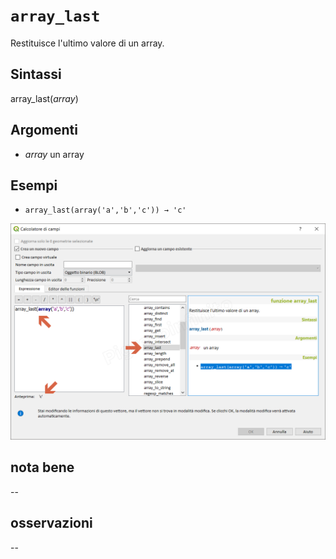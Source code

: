 # `array_last`

Restituisce l'ultimo valore di un array.

## Sintassi

array_last(_array_)

## Argomenti

* _array_ un array

## Esempi

* `array_last(array('a','b','c')) → 'c'`

![](/img/arrays/array_last/array_last1.png)

## nota bene

--

## osservazioni

--